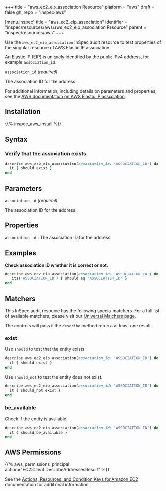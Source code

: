 +++
title = "aws_ec2_eip_association Resource"
platform = "aws"
draft = false
gh_repo = "inspec-aws"

[menu.inspec]
title = "aws_ec2_eip_association"
identifier = "inspec/resources/aws/aws_ec2_eip_association Resource"
parent = "inspec/resources/aws"
+++

Use the `aws_ec2_eip_association` InSpec audit resource to test properties of the singular resource of AWS Elastic IP association.

An Elastic IP (EIP) is uniquely identified by the public IPv4 address, for example `association_id`.

`association_id` _(required)_

The association ID for the address.

For additional information, including details on parameters and properties, see the [AWS documentation on AWS Elastic IP association](https://docs.aws.amazon.com/AWSCloudFormation/latest/UserGuide/aws-properties-ec2-eip-association.html).

## Installation

{{% inspec_aws_install %}}

## Syntax

### Verify that the association exists.

```ruby
describe aws_ec2_eip_association(association_id: 'ASSOCIATION_ID') do
  it { should exist }
end
```

## Parameters

`association_id` _(required)_

The association ID for the address.

## Properties

`association_id`
: The association ID for the address.

## Examples

**Check association ID whether it is correct or not.**

```ruby
describe aws_ec2_eip_association(association_id: 'ASSOCIATION_ID') do
   its('ASSOCIATION_ID') { should eq "ASSOCIATION_ID" }
end
```

## Matchers

This InSpec audit resource has the following special matchers. For a full list of available matchers, please visit our [Universal Matchers page](https://www.inspec.io/docs/reference/matchers/).

The controls will pass if the `describe` method returns at least one result.

### exist

Use `should` to test that the entity exists.

```ruby
describe aws_ec2_eip_association(association_id: 'ASSOCIATION_ID') do
  it { should exist }
end
```

Use `should_not` to test the entity does not exist.

```ruby
describe aws_ec2_eip_association(association_id: 'ASSOCIATION_ID') do
  it { should_not exist }
end
```

### be_available

Check if the entity is available.

```ruby
describe aws_ec2_eip_association(association_id: 'ASSOCIATION_ID') do
  it { should be_available }
end
```

## AWS Permissions

{{% aws_permissions_principal action="EC2:Client:DescribeAddressesResult" %}}

See the [Actions, Resources, and Condition Keys for Amazon EC2](https://docs.aws.amazon.com/IAM/latest/UserGuide/list_amazonec2.html) documentation for additional information.
